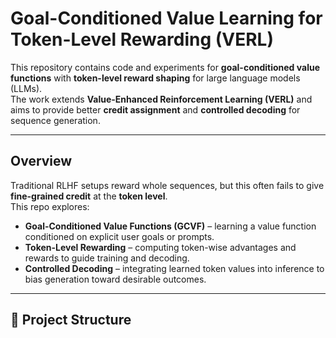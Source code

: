 # Goal-Conditioned Value Learning for Token-Level Rewarding (VERL)

This repository contains code and experiments for **goal-conditioned value functions** with **token-level reward shaping** for large language models (LLMs).  
The work extends **Value-Enhanced Reinforcement Learning (VERL)** and aims to provide better **credit assignment** and **controlled decoding** for sequence generation.

---

##  Overview

Traditional RLHF setups reward whole sequences, but this often fails to give **fine-grained credit** at the **token level**.  
This repo explores:

- **Goal-Conditioned Value Functions (GCVF)** – learning a value function conditioned on explicit user goals or prompts.
- **Token-Level Rewarding** – computing token-wise advantages and rewards to guide training and decoding.
- **Controlled Decoding** – integrating learned token values into inference to bias generation toward desirable outcomes.




 

---

## 📂 Project Structure

